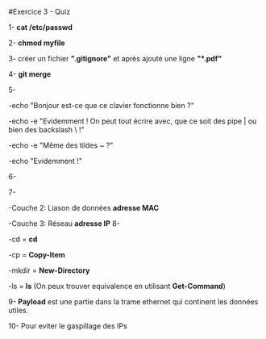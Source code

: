 #Exercice 3 - Quiz

1- **cat /etc/passwd**

2- **chmod myfile**

3- créer un fichier **".gitignore"** et après ajouté une ligne **"*.pdf"**

4- **git merge** 

5- 

  -echo "Bonjour est-ce que ce clavier fonctionne bien ?"
  
  -echo -e "Evidemment ! On peut tout écrire avec, que ce soit des pipe | ou bien des backslash \\ !"
  
  -echo -e "Même des tildes ~ ?"
  
  -echo "Evidemment !"
  
6- 

7- 

  -Couche 2: Liason de données **adresse MAC**
  
  -Couche 3: Réseau **adresse IP**
8-

  -cd = **cd**
  
  -cp = **Copy-Item**
  
  -mkdir = **New-Directory**
  
  -ls = **ls** (On peux trouver equivalence en utilisant **Get-Command**)
  
9- **Payload** est une partie dans la trame ethernet qui continent les données utiles.

10- Pour eviter le gaspillage des IPs
